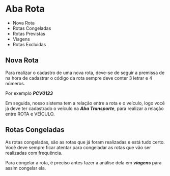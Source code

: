 # Aba Rota
* Nova Rota
* Rotas Congeladas
* Rotas Previstas
* Viagens
* Rotas Excluidas

## Nova Rota
Para realizar o cadastro de uma nova rota, deve-se de seguir a premissa de na hora de cadastrar o código da rota sempre deve conter 3 letrar e 4 números. 

Por exemplo
***PCV0123***

Em seguida, nosso sistema tem a relação entre a rota e o veículo, logo você já deve ter cadastrado o veículo na ***Aba Transporte***, para realizar a relação entre ROTA e VEÍCULO.

## Rotas Congeladas
As rotas congeladas, são as rotas que já foram realizadas e está tudo certo. Você deve sempre ficar atentar para congeladar as rotas que vão ser realizadas com frequência.

Para congelar a rota, é preciso antes fazer a análise dela em ***viagens*** para assim congelar ela.
